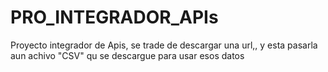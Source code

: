 # PRO_INTEGRADOR_APIs
Proyecto integrador de Apis, se trade de descargar una url,, y esta pasarla aun achivo "CSV" qu se descargue para usar esos datos
